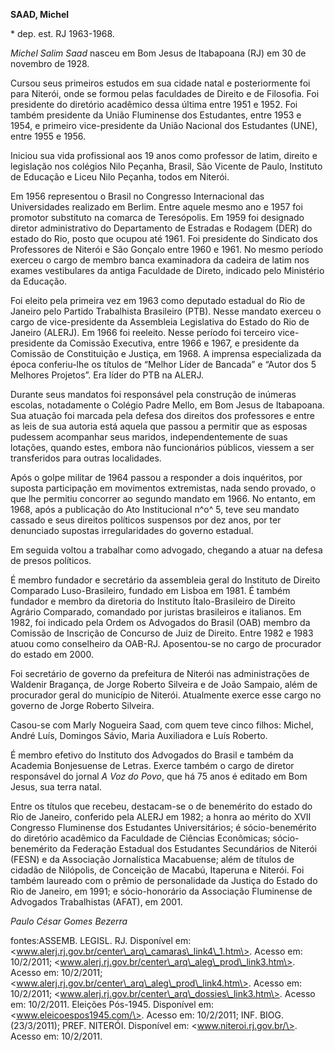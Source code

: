 **SAAD, Michel**

\* dep. est. RJ 1963-1968.

*Michel Salim Saad* nasceu em Bom Jesus de Itabapoana (RJ) em 30 de
novembro de 1928.

Cursou seus primeiros estudos em sua cidade natal e posteriormente foi
para Niterói, onde se formou pelas faculdades de Direito e de Filosofia.
Foi presidente do diretório acadêmico dessa última entre 1951 e 1952.
Foi também presidente da União Fluminense dos Estudantes, entre 1953 e
1954, e primeiro vice-presidente da União Nacional dos Estudantes (UNE),
entre 1955 e 1956.

Iniciou sua vida profissional aos 19 anos como professor de latim,
direito e legislação nos colégios Nilo Peçanha, Brasil, São Vicente de
Paulo, Instituto de Educação e Liceu Nilo Peçanha, todos em Niterói.

Em 1956 representou o Brasil no Congresso Internacional das
Universidades realizado em Berlim. Entre aquele mesmo ano e 1957 foi
promotor substituto na comarca de Teresópolis. Em 1959 foi designado
diretor administrativo do Departamento de Estradas e Rodagem (DER) do
estado do Rio, posto que ocupou até 1961. Foi presidente do Sindicato
dos Professores de Niterói e São Gonçalo entre 1960 e 1961. No mesmo
período exerceu o cargo de membro banca examinadora da cadeira de latim
nos exames vestibulares da antiga Faculdade de Direto, indicado pelo
Ministério da Educação.

Foi eleito pela primeira vez em 1963 como deputado estadual do Rio de
Janeiro pelo Partido Trabalhista Brasileiro (PTB). Nesse mandato exerceu
o cargo de vice-presidente da Assembleia Legislativa do Estado do Rio de
Janeiro (ALERJ). Em 1966 foi reeleito. Nesse período foi terceiro
vice-presidente da Comissão Executiva, entre 1966 e 1967, e presidente
da Comissão de Constituição e Justiça, em 1968. A imprensa especializada
da época conferiu-lhe os títulos de “Melhor Líder de Bancada” e “Autor
dos 5 Melhores Projetos”. Era líder do PTB na ALERJ.

Durante seus mandatos foi responsável pela construção de inúmeras
escolas, notadamente o Colégio Padre Mello, em Bom Jesus de Itabapoana.
Sua atuação foi marcada pela defesa dos direitos dos professores e entre
as leis de sua autoria está aquela que passou a permitir que as esposas
pudessem acompanhar seus maridos, independentemente de suas lotações,
quando estes, embora não funcionários públicos, viessem a ser
transferidos para outras localidades.

Após o golpe militar de 1964 passou a responder a dois inquéritos, por
suposta participação em movimentos extremistas, nada sendo provado, o
que lhe permitiu concorrer ao segundo mandato em 1966. No entanto, em
1968, após a publicação do Ato Institucional n^o^ 5, teve seu mandato
cassado e seus direitos políticos suspensos por dez anos, por ter
denunciado supostas irregularidades do governo estadual.

Em seguida voltou a trabalhar como advogado, chegando a atuar na defesa
de presos políticos.

É membro fundador e secretário da assembleia geral do Instituto de
Direito Comparado Luso-Brasileiro, fundado em Lisboa em 1981. É também
fundador e membro da diretoria do Instituto Ítalo-Brasileiro de Direito
Agrário Comparado, comandado por juristas brasileiros e italianos. Em
1982, foi indicado pela Ordem os Advogados do Brasil (OAB) membro da
Comissão de Inscrição de Concurso de Juiz de Direito. Entre 1982 e 1983
atuou como conselheiro da OAB-RJ. Aposentou-se no cargo de procurador do
estado em 2000.

Foi secretário de governo da prefeitura de Niterói nas administrações de
Waldenir Bragança, de Jorge Roberto Silveira e de João Sampaio, além de
procurador geral do município de Niterói. Atualmente exerce esse cargo
no governo de Jorge Roberto Silveira.

Casou-se com Marly Nogueira Saad, com quem teve cinco filhos: Michel,
André Luís, Domingos Sávio, Maria Auxiliadora e Luís Roberto.

É membro efetivo do Instituto dos Advogados do Brasil e também da
Academia Bonjesuense de Letras. Exerce também o cargo de diretor
responsável do jornal *A Voz do Povo*, que há 75 anos é editado em Bom
Jesus, sua terra natal.

Entre os títulos que recebeu, destacam-se o de benemérito do estado do
Rio de Janeiro, conferido pela ALERJ em 1982; a honra ao mérito do XVII
Congresso Fluminense dos Estudantes Universitários; é sócio-benemérito
do diretório acadêmico da Faculdade de Ciências Econômicas;
sócio-benemérito da Federação Estadual dos Estudantes Secundários de
Niterói (FESN) e da Associação Jornalística Macabuense; além de títulos
de cidadão de Nilópolis, de Conceição de Macabú, Itaperuna e Niterói.
Foi também laureado com o prêmio de personalidade da Justiça do Estado
do Rio de Janeiro, em 1991; e sócio-honorário da Associação Fluminense
de Advogados Trabalhistas (AFAT), em 2001.

*Paulo César Gomes Bezerra*

fontes:ASSEMB. LEGISL. RJ. Disponível em:
\<www.alerj.rj.gov.br/center\_arq\_camaras\_link4\_1.htm\>. Acesso em:
10/2/2011; \<www.alerj.rj.gov.br/center\_arq\_aleg\_prod\_link3.htm\>.
Acesso em: 10/2/2011;
\<www.alerj.rj.gov.br/center\_arq\_aleg\_prod\_link4.htm\>. Acesso em:
10/2/2011; \<www.alerj.rj.gov.br/center\_arq\_dossies\_link3.htm\>.
Acesso em: 10/2/2011. Eleições Pós-1945. Disponível em:
\<www.eleicoespos1945.com/\>. Acesso em: 10/2/2011; INF. BIOG.
(23/3/2011); PREF. NITERÓI. Disponível em: \<www.niteroi.rj.gov.br/\>.
Acesso em: 10/2/2011.
